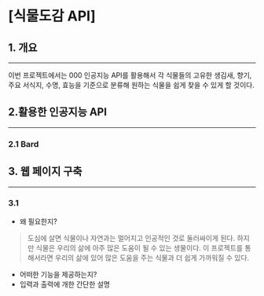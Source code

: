 # [식물도감 API]

## 1. 개요
***
이번 프로젝트에서는 000 인공지능 API를 활용해서 각 식물들의 고유한 생김새, 향기, 주요 서식지, 수명, 효능을 기준으로 분류해 원하는 식물을 쉽게 찾을 수 있게 할 것이다.

## 2.활용한 인공지능 API
***
### 2.1 Bard
## 3. 웹 페이지 구축
***
### 3.1 
- 왜 필요한지?

> 도심에 살면 식물이나 자연과는 멀어지고 인공적인 것로 둘러싸이게 된다. 하지만 식물은 우리의 삶에 아주 많은 도움이 될 수 있는 생물이다. 이 프로젝트를 통해서라면 우리의 삶에 있어 많은 도움을 주는 식물과 더 쉽게 가까워질 수 있다.

- 어떠한 기능을 제공하는지?
- 입력과 출력에 개한 간단한 설명
